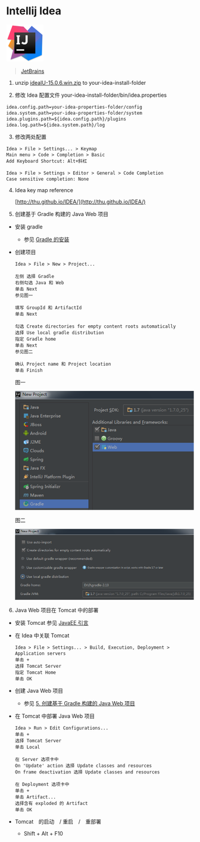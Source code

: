# Intellij Idea

<img src="../image/idea/logo_idea.png" title="Intellij IDEA" width="100">

> [JetBrains](https://www.jetbrains.com/)

1. unzip [ideaIU-15.0.6.win.zip](https://confluence.jetbrains.com/display/IntelliJIDEA/Previous+IntelliJ+IDEA+Releases) to your-idea-install-folder

2. 修改 Idea 配置文件 your-idea-install-folder/bin/idea.properties

  ```
  idea.config.path=your-idea-properties-folder/config
  idea.system.path=your-idea-properties-folder/system
  idea.plugins.path=${idea.config.path}/plugins
  idea.log.path=${idea.system.path}/log
  ```

3. 修改两处配置

  ```
  Idea > File > Settings... > Keymap
  Main menu > Code > Completion > Basic
  Add Keyboard Shortcut: Alt+斜杠

  Idea > File > Settings > Editor > General > Code Completion
  Case sensitive completion: None
  ```
  
4. Idea key map reference
  
    [http://thu.github.io/IDEA/](http://thu.github.io/IDEA/)
    
5. 创建基于 Gradle 构建的 Java Web 项目

  - 安装 gradle
    - 参见 [Gradle 的安装](gradle.md)
  - 创建项目

    ```
    Idea > File > New > Project... 
    
    左侧 选择 Gradle 
    右侧勾选 Java 和 Web
    单击 Next
    参见图一
    
    填写 GroupId 和 ArtifactId
    单击 Next
    
    勾选 Create directories for empty content roots automatically
    选择 Use local gradle distribution
    指定 Gradle home
    单击 Next
    参见图二
    
    确认 Project name 和 Project location
    单击 Finish
    ```
    
    图一
    
    ![图一](../image/idea/gradle_web_1.png)
    
    图二
    
    ![图二](../image/idea/gradle_web_2.png)
    
6. Java Web 项目在 Tomcat 中的部署

  - 安装 Tomcat
    参见 [JavaEE 引言](../javaee/intro.md)
  - 在 Idea 中关联 Tomcat

    ```
    Idea > File > Settings... > Build, Execution, Deployment > Application servers
    单击 +
    选择 Tomcat Server
    指定 Tomcat Home
    单击 OK
    ```
   
   - 创建 Java Web 项目
     - 参见 [5. 创建基于 Gradle 构建的 Java Web 项目](idea.md)
   - 在 Tomcat 中部署 Java Web 项目
   
     ```
     Idea > Run > Edit Configurations...
     单击 +
     选择 Tomcat Server
     单击 Local
     
     在 Server 选项卡中
     On 'Update' action 选择 Update classes and resources
     On frame deactivation 选择 Update classes and resources
     
     在 Deployment 选项卡中
     单击 +
     单击 Artifact...
     选择含有 exploded 的 Artifact
     单击 OK
     ```
   - Tomcat　的启动　/ 重启　/　重部署
     -  Shift + Alt + F10
    
